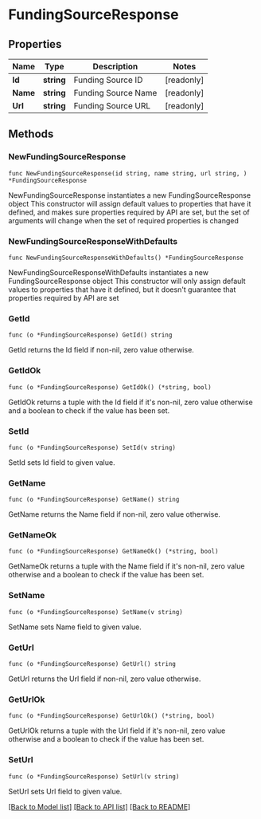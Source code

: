 # FundingSourceResponse

## Properties

Name | Type | Description | Notes
------------ | ------------- | ------------- | -------------
**Id** | **string** | Funding Source ID | [readonly] 
**Name** | **string** | Funding Source Name | [readonly] 
**Url** | **string** | Funding Source URL | [readonly] 

## Methods

### NewFundingSourceResponse

`func NewFundingSourceResponse(id string, name string, url string, ) *FundingSourceResponse`

NewFundingSourceResponse instantiates a new FundingSourceResponse object
This constructor will assign default values to properties that have it defined,
and makes sure properties required by API are set, but the set of arguments
will change when the set of required properties is changed

### NewFundingSourceResponseWithDefaults

`func NewFundingSourceResponseWithDefaults() *FundingSourceResponse`

NewFundingSourceResponseWithDefaults instantiates a new FundingSourceResponse object
This constructor will only assign default values to properties that have it defined,
but it doesn't guarantee that properties required by API are set

### GetId

`func (o *FundingSourceResponse) GetId() string`

GetId returns the Id field if non-nil, zero value otherwise.

### GetIdOk

`func (o *FundingSourceResponse) GetIdOk() (*string, bool)`

GetIdOk returns a tuple with the Id field if it's non-nil, zero value otherwise
and a boolean to check if the value has been set.

### SetId

`func (o *FundingSourceResponse) SetId(v string)`

SetId sets Id field to given value.


### GetName

`func (o *FundingSourceResponse) GetName() string`

GetName returns the Name field if non-nil, zero value otherwise.

### GetNameOk

`func (o *FundingSourceResponse) GetNameOk() (*string, bool)`

GetNameOk returns a tuple with the Name field if it's non-nil, zero value otherwise
and a boolean to check if the value has been set.

### SetName

`func (o *FundingSourceResponse) SetName(v string)`

SetName sets Name field to given value.


### GetUrl

`func (o *FundingSourceResponse) GetUrl() string`

GetUrl returns the Url field if non-nil, zero value otherwise.

### GetUrlOk

`func (o *FundingSourceResponse) GetUrlOk() (*string, bool)`

GetUrlOk returns a tuple with the Url field if it's non-nil, zero value otherwise
and a boolean to check if the value has been set.

### SetUrl

`func (o *FundingSourceResponse) SetUrl(v string)`

SetUrl sets Url field to given value.



[[Back to Model list]](../README.md#documentation-for-models) [[Back to API list]](../README.md#documentation-for-api-endpoints) [[Back to README]](../README.md)


